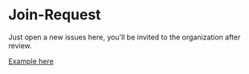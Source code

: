 # Join-Request

Just open a new issues here, you'll be invited to the organization after review.

[Example here](https://github.com/Code-Syndrome/Join-Request/issues/1)
